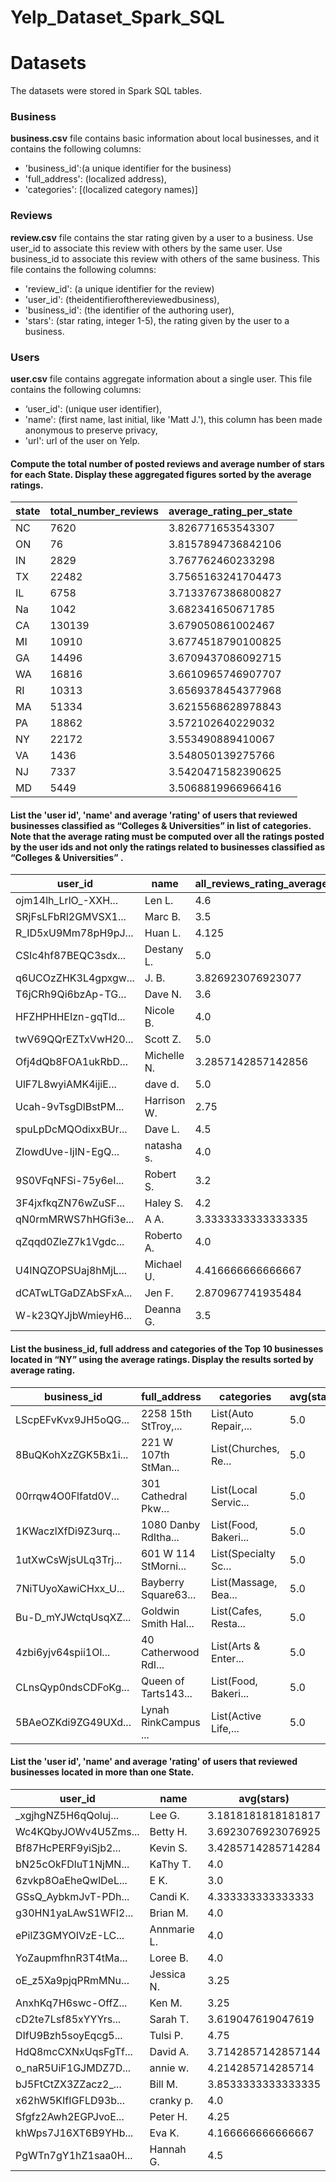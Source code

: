 # Yelp_Dataset_Spark_SQL


# Datasets 
The datasets were stored in Spark SQL tables. 

### Business 
**business.csv** file contains basic information about local businesses, and it contains the following columns:
* 'business_id':(a unique identifier for the business) 
* 'full_address': (localized address),
* 'categories': [(localized category names)]

### Reviews
**review.csv** file contains the star rating given by a user to a business. Use user_id to associate this review with others by the same user. Use business_id to associate this review with others of the same business. This file contains the following columns:
* 'review_id': (a unique identifier for the review) 
* 'user_id': (theidentifierofthereviewedbusiness), 
* 'business_id': (the identifier of the authoring user),
* 'stars': (star rating, integer 1-5), the rating given by the user to a business.

### Users
**user.csv** file contains aggregate information about a single user. This file contains the following columns:
* ‘user_id': (unique user identifier),
* 'name': (first name, last initial, like 'Matt J.'), this column has been
made anonymous to preserve privacy, 
* 'url': url of the user on Yelp.


#### Compute the total number of posted reviews and average number of stars for each State. Display these aggregated figures sorted by the average ratings.

|state|total_number_reviews|average_rating_per_state|
|-----|--------------------|------------------------|
|   NC|                7620|       3.826771653543307|
|   ON|                  76|      3.8157894736842106|
|   IN|                2829|       3.767762460233298|
|   TX|               22482|      3.7565163241704473|
|   IL|                6758|      3.7133767386800827|
|   Na|                1042|       3.682341650671785|
|   CA|              130139|       3.679050861002467|
|   MI|               10910|      3.6774518790100825|
|   GA|               14496|      3.6709437086092715|
|   WA|               16816|      3.6610965746907707|
|   RI|               10313|      3.6569378454377968|
|   MA|               51334|      3.6215568628978843|
|   PA|               18862|       3.572102640229032|
|   NY|               22172|       3.553490889410067|
|   VA|                1436|       3.548050139275766|
|   NJ|                7337|      3.5420471582390625|
|   MD|                5449|      3.5068819966966416|

#### List the 'user id', 'name' and average 'rating' of users that reviewed businesses classified as “Colleges & Universities” in list of categories. Note that the average rating must be computed over all the ratings posted by the user ids and not only the ratings related to businesses classified as “Colleges & Universities” .

|             user_id|       name|all_reviews_rating_average|
|--------------------|-----------|--------------------------|
|ojm14lh_LrlO_-XXH...|     Len L.|                       4.6|
|SRjFsLFbRl2GMVSX1...|    Marc B.|                       3.5|
|R_ID5xU9Mm78pH9pJ...|    Huan L.|                     4.125|
|CSIc4hf87BEQC3sdx...| Destany L.|                       5.0|
|q6UCOzZHK3L4gpxgw...|      J. B.|         3.826923076923077|
|T6jCRh9Qi6bzAp-TG...|    Dave N.|                       3.6|
|HFZHPHHEIzn-gqTld...|  Nicole B.|                       4.0|
|twV69QQrEZTxVwH20...|   Scott Z.|                       5.0|
|Ofj4dQb8FOA1ukRbD...|Michelle N.|        3.2857142857142856|
|UlF7L8wyiAMK4ijiE...|    dave d.|                       5.0|
|Ucah-9vTsgDlBstPM...|Harrison W.|                      2.75|
|spuLpDcMQOdixxBUr...|    Dave L.|                       4.5|
|ZIowdUve-IjIN-EgQ...| natasha s.|                       4.0|
|9S0VFqNFSi-75y6eI...|  Robert S.|                       3.2|
|3F4jxfkqZN76wZuSF...|   Haley S.|                       4.2|
|qN0rmMRWS7hHGfi3e...|       A A.|        3.3333333333333335|
|qZqqd0ZleZ7k1Vgdc...| Roberto A.|                       4.0|
|U4INQZOPSUaj8hMjL...| Michael U.|         4.416666666666667|
|dCATwLTGaDZAbSFxA...|     Jen F.|         2.870967741935484|
|W-k23QYJjbWmieyH6...|  Deanna G.|                       3.5|


#### List the business_id, full address and categories of the Top 10 businesses located in “NY” using the average ratings. Display the results sorted by average rating.

|         business_id|        full_address|          categories|avg(stars)|
|--------------------|--------------------|--------------------|----------|
|LScpEFvKvx9JH5oQG...|2258 15th StTroy,...|List(Auto Repair,...|       5.0|
|8BuQKohXzZGK5Bx1i...|221 W 107th StMan...|List(Churches, Re...|       5.0|
|00rrqw4O0Flfatd0V...|301 Cathedral Pkw...|List(Local Servic...|       5.0|
|1KWaczlXfDi9Z3urq...|1080 Danby RdItha...|List(Food, Bakeri...|       5.0|
|1utXwCsWjsULq3Trj...|601 W 114 StMorni...|List(Specialty Sc...|       5.0|
|7NiTUyoXawiCHxx_U...|Bayberry Square63...|List(Massage, Bea...|       5.0|
|Bu-D_mYJWctqUsqXZ...|Goldwin Smith Hal...|List(Cafes, Resta...|       5.0|
|4zbi6yjv64spii1Ol...|40 Catherwood RdI...|List(Arts & Enter...|       5.0|
|CLnsQyp0ndsCDFoKg...|Queen of Tarts143...|List(Food, Bakeri...|       5.0|
|5BAeOZKdi9ZG49UXd...|Lynah RinkCampus ...|List(Active Life,...|       5.0|


#### List the 'user id', 'name' and average 'rating' of users that reviewed businesses located in more than one State.

|             user_id|       name|        avg(stars)|
|--------------------|-----------|------------------|
|_xgjhgNZ5H6qQoluj...|     Lee G.|3.1818181818181817|
|Wc4KQbyJOWv4U5Zms...|   Betty H.|3.6923076923076925|
|Bf87HcPERF9yiSjb2...|   Kevin S.|3.4285714285714284|
|bN25cOkFDluT1NjMN...|   KaThy T.|               4.0|
|6zvkp8OaEheQwlDeL...|       E K.|               3.0|
|GSsQ_AybkmJvT-PDh...|   Candi K.| 4.333333333333333|
|g30HN1yaLAwS1WFI2...|   Brian M.|               4.0|
|ePilZ3GMYOIVzE-LC...|Annmarie L.|               4.0|
|YoZaupmfhnR3T4tMa...|   Loree B.|               4.0|
|oE_z5Xa9pjqPRmMNu...| Jessica N.|              3.25|
|AnxhKq7H6swc-OffZ...|     Ken M.|              3.25|
|cD2te7Lsf85xYYYrs...|   Sarah T.| 3.619047619047619|
|DIfU9Bzh5soyEqcg5...|   Tulsi P.|              4.75|
|HdQ8mcCXNxUqsFgTf...|   David A.|3.7142857142857144|
|o_naR5UiF1GJMDZ7D...|   annie w.| 4.214285714285714|
|bJ5FtCtZX3ZZacz2_...|    Bill M.|3.8533333333333335|
|x62hW5KIfIGFLD93b...|  cranky p.|               4.0|
|Sfgfz2Awh2EGPJvoE...|   Peter H.|              4.25|
|khWps7J16XT6B9YHb...|     Eva K.| 4.166666666666667|
|PgWTn7gY1hZ1saa0H...|  Hannah G.|               4.5|

